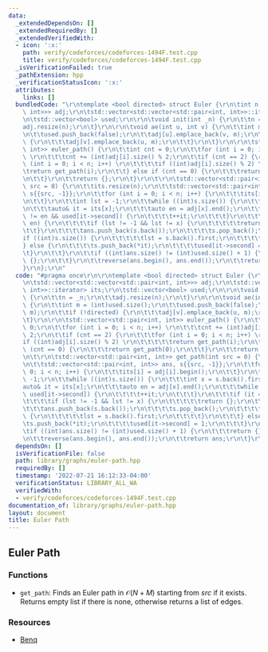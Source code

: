 ```yaml
---
data:
  _extendedDependsOn: []
  _extendedRequiredBy: []
  _extendedVerifiedWith:
  - icon: ':x:'
    path: verify/codeforces/codeforces-1494F.test.cpp
    title: verify/codeforces/codeforces-1494F.test.cpp
  _isVerificationFailed: true
  _pathExtension: hpp
  _verificationStatusIcon: ':x:'
  attributes:
    links: []
  bundledCode: "\r\ntemplate <bool directed> struct Euler {\r\n\tint n;\r\n\tstd::vector<std::vector<std::pair<int,\
    \ int>>> adj;\r\n\tstd::vector<std::vector<std::pair<int, int>>::iterator> its;\r\
    \n\tstd::vector<bool> used;\r\n\r\n\tvoid init(int _n) {\r\n\t\tn = _n;\r\n\t\t\
    adj.resize(n);\r\n\t}\r\n\r\n\tvoid ae(int u, int v) {\r\n\t\tint m = (int)used.size();\r\
    \n\t\tused.push_back(false);\r\n\t\tadj[u].emplace_back(v, m);\r\n\t\tif (!directed)\
    \ {\r\n\t\t\tadj[v].emplace_back(u, m);\r\n\t\t}\r\n\t}\r\n\r\n\tstd::vector<std::pair<int,\
    \ int>> euler_path() {\r\n\t\tint cnt = 0;\r\n\t\tfor (int i = 0; i < n; i++)\
    \ \r\n\t\t\tcnt += (int)adj[i].size() % 2;\r\n\t\tif (cnt == 2) {\r\n\t\t\tfor\
    \ (int i = 0; i < n; i++) \r\n\t\t\t\tif ((int)adj[i].size() % 2) \r\n\t\t\t\t\
    \treturn get_path(i);\r\n\t\t} else if (cnt == 0) {\r\n\t\t\treturn get_path(0);\r\
    \n\t\t}\r\n\t\treturn {};\r\n\t}\r\n\t\r\n\tstd::vector<std::pair<int, int>> get_path(int\
    \ src = 0) {\r\n\t\tits.resize(n);\r\n\t\tstd::vector<std::pair<int, int>> ans,\
    \ s{{src, -1}};\r\n\t\tfor (int i = 0; i < n; i++) {\r\n\t\t\tits[i] = adj[i].begin();\r\
    \n\t\t}\r\n\t\tint lst = -1;\r\n\t\twhile ((int)s.size()) {\r\n\t\t\tint x = s.back().first;\r\
    \n\t\t\tauto& it = its[x];\r\n\t\t\tauto en = adj[x].end();\r\n\t\t\twhile (it\
    \ != en && used[it->second]) {\r\n\t\t\t\t++it;\r\n\t\t\t}\r\n\t\t\tif (it ==\
    \ en) {\r\n\t\t\t\tif (lst != -1 && lst != x) {\r\n\t\t\t\t\treturn {};\r\n\t\t\
    \t\t}\r\n\t\t\t\tans.push_back(s.back());\r\n\t\t\t\ts.pop_back();\r\n\t\t\t\t\
    if ((int)s.size()) {\r\n\t\t\t\t\tlst = s.back().first;\r\n\t\t\t\t}\r\n\t\t\t\
    } else {\r\n\t\t\t\ts.push_back(*it);\r\n\t\t\t\tused[it->second] = 1;\r\n\t\t\
    \t}\r\n\t\t}\r\n\t\tif ((int)ans.size() != (int)used.size() + 1) {\r\n\t\t\treturn\
    \ {};\r\n\t\t}\r\n\t\treverse(ans.begin(), ans.end());\r\n\t\treturn ans;\r\n\t\
    }\r\n};\r\n"
  code: "#pragma once\r\n\r\ntemplate <bool directed> struct Euler {\r\n\tint n;\r\
    \n\tstd::vector<std::vector<std::pair<int, int>>> adj;\r\n\tstd::vector<std::vector<std::pair<int,\
    \ int>>::iterator> its;\r\n\tstd::vector<bool> used;\r\n\r\n\tvoid init(int _n)\
    \ {\r\n\t\tn = _n;\r\n\t\tadj.resize(n);\r\n\t}\r\n\r\n\tvoid ae(int u, int v)\
    \ {\r\n\t\tint m = (int)used.size();\r\n\t\tused.push_back(false);\r\n\t\tadj[u].emplace_back(v,\
    \ m);\r\n\t\tif (!directed) {\r\n\t\t\tadj[v].emplace_back(u, m);\r\n\t\t}\r\n\
    \t}\r\n\r\n\tstd::vector<std::pair<int, int>> euler_path() {\r\n\t\tint cnt =\
    \ 0;\r\n\t\tfor (int i = 0; i < n; i++) \r\n\t\t\tcnt += (int)adj[i].size() %\
    \ 2;\r\n\t\tif (cnt == 2) {\r\n\t\t\tfor (int i = 0; i < n; i++) \r\n\t\t\t\t\
    if ((int)adj[i].size() % 2) \r\n\t\t\t\t\treturn get_path(i);\r\n\t\t} else if\
    \ (cnt == 0) {\r\n\t\t\treturn get_path(0);\r\n\t\t}\r\n\t\treturn {};\r\n\t}\r\
    \n\t\r\n\tstd::vector<std::pair<int, int>> get_path(int src = 0) {\r\n\t\tits.resize(n);\r\
    \n\t\tstd::vector<std::pair<int, int>> ans, s{{src, -1}};\r\n\t\tfor (int i =\
    \ 0; i < n; i++) {\r\n\t\t\tits[i] = adj[i].begin();\r\n\t\t}\r\n\t\tint lst =\
    \ -1;\r\n\t\twhile ((int)s.size()) {\r\n\t\t\tint x = s.back().first;\r\n\t\t\t\
    auto& it = its[x];\r\n\t\t\tauto en = adj[x].end();\r\n\t\t\twhile (it != en &&\
    \ used[it->second]) {\r\n\t\t\t\t++it;\r\n\t\t\t}\r\n\t\t\tif (it == en) {\r\n\
    \t\t\t\tif (lst != -1 && lst != x) {\r\n\t\t\t\t\treturn {};\r\n\t\t\t\t}\r\n\t\
    \t\t\tans.push_back(s.back());\r\n\t\t\t\ts.pop_back();\r\n\t\t\t\tif ((int)s.size())\
    \ {\r\n\t\t\t\t\tlst = s.back().first;\r\n\t\t\t\t}\r\n\t\t\t} else {\r\n\t\t\t\
    \ts.push_back(*it);\r\n\t\t\t\tused[it->second] = 1;\r\n\t\t\t}\r\n\t\t}\r\n\t\
    \tif ((int)ans.size() != (int)used.size() + 1) {\r\n\t\t\treturn {};\r\n\t\t}\r\
    \n\t\treverse(ans.begin(), ans.end());\r\n\t\treturn ans;\r\n\t}\r\n};\r\n"
  dependsOn: []
  isVerificationFile: false
  path: library/graphs/euler-path.hpp
  requiredBy: []
  timestamp: '2022-07-21 16:12:33-04:00'
  verificationStatus: LIBRARY_ALL_WA
  verifiedWith:
  - verify/codeforces/codeforces-1494F.test.cpp
documentation_of: library/graphs/euler-path.hpp
layout: document
title: Euler Path
---
```


## Euler Path 

### Functions
- `get_path`: Finds an Euler path in $\mathcal O(N + M)$ starting from $src$ if it exists. Returns empty list if there is none, otherwise returns a list of edges. 

### Resources
- [Benq](https://github.com/bqi343/USACO/blob/4aa96cd195a770c3a7f8977441020036d84b4f24/Implementations/content/graphs%20(12)/DFS/EulerPath%20(12.2).h)

